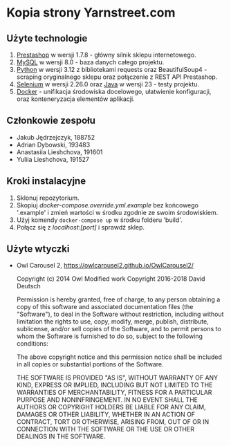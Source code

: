 # Kopia strony Yarnstreet.com

## Użyte technologie

1. [Prestashop](https://pl.prestashop.com/) w wersji 1.7.8 - główny silnik sklepu internetowego.
2. [MySQL](https://www.mysql.com/) w wersji 8.0 - baza danych całego projektu.
3. [Python](https://www.python.org/) w wersji 3.12 z bibliotekami requests oraz BeautifulSoup4 - scraping oryginalnego sklepu oraz połączenie z REST API Prestashop.
4. [Selenium](https://www.selenium.dev/) w wersji 2.26.0 oraz [Java](https://www.java.com/en/) w wersji 23 - testy projektu.
5. [Docker](https://www.docker.com/) - unifikacja środowiska docelowego, ułatwienie konfiguracji, oraz konteneryzacja elementów aplikacji.

## Członkowie zespołu

- Jakub Jędrzejczyk, 188752
- Adrian Dybowski, 193483
- Anastasiia Lieshchova, 191601
- Yuliia Lieshchova, 191527

## Kroki instalacyjne

1. Sklonuj repozytorium.
2. Skopiuj _docker-compose.override.yml.example_ bez końcowego '.example' i zmień wartości w środku zgodnie ze swoim środowiskiem.
3. Użyj komendy `docker-compose up` w środku folderu 'build'.
4. Połącz się z _localhost:[port]_ i sprawdź sklep.

## Użyte wtyczki
- Owl Carousel 2, https://owlcarousel2.github.io/OwlCarousel2/ 
    
    Copyright (c) 2014 Owl
    Modified work Copyright 2016-2018 David Deutsch

    Permission is hereby granted, free of charge, to any person
obtaining a copy of this software and associated documentation
files (the "Software"), to deal in the Software without
restriction, including without limitation the rights to use,
copy, modify, merge, publish, distribute, sublicense, and/or sell
copies of the Software, and to permit persons to whom the
Software is furnished to do so, subject to the following
conditions:

    The above copyright notice and this permission notice shall be
included in all copies or substantial portions of the Software.

    THE SOFTWARE IS PROVIDED "AS IS", WITHOUT WARRANTY OF ANY KIND,
EXPRESS OR IMPLIED, INCLUDING BUT NOT LIMITED TO THE WARRANTIES
OF MERCHANTABILITY, FITNESS FOR A PARTICULAR PURPOSE AND
NONINFRINGEMENT. IN NO EVENT SHALL THE AUTHORS OR COPYRIGHT
HOLDERS BE LIABLE FOR ANY CLAIM, DAMAGES OR OTHER LIABILITY,
WHETHER IN AN ACTION OF CONTRACT, TORT OR OTHERWISE, ARISING
FROM, OUT OF OR IN CONNECTION WITH THE SOFTWARE OR THE USE OR
OTHER DEALINGS IN THE SOFTWARE.
